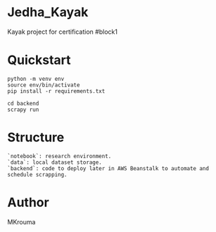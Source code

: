 # Jedha_Kayak
Kayak project for certification #block1

# Quickstart
```setup
python -m venv env
source env/bin/activate
pip install -r requirements.txt
```

```run scrapy
cd backend
scrapy run 
```

# Structure
```dotnetcli
`notebook`: research environment.
`data`: local dataset storage.
`backend`: code to deploy later in AWS Beanstalk to automate and schedule scrapping.
```

# Author
MKrouma